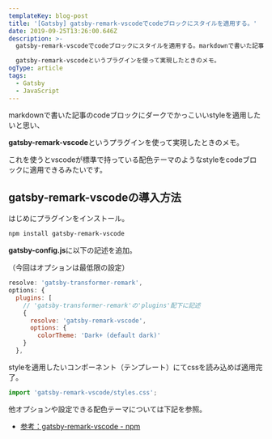 ```yaml
---
templateKey: blog-post
title: '[Gatsby] gatsby-remark-vscodeでcodeブロックにスタイルを適用する。'
date: 2019-09-25T13:26:00.646Z
description: >-
  gatsby-remark-vscodeでcodeブロックにスタイルを適用する。markdownで書いた記事のcodeブロックにダークでかっこいいstyleを適用したいと思い、

  gatsby-remark-vscodeというプラグインを使って実現したときのメモ。
ogType: article
tags:
  - Gatsby
  - JavaScript
---
```

markdownで書いた記事のcodeブロックにダークでかっこいいstyleを適用したいと思い、  
**gatsby-remark-vscode**というプラグインを使って実現したときのメモ。

これを使うとvscodeが標準で持っている配色テーマのようなstyleをcodeブロックに適用できるみたいです。

## gatsby-remark-vscodeの導入方法
はじめにプラグインをインストール。
```bash
npm install gatsby-remark-vscode
```

**gatsby-config.js**に以下の記述を追加。  
（今回はオプションは最低限の設定）
```js
resolve: 'gatsby-transformer-remark',
options: {
  plugins: [
    // 'gatsby-transformer-remark'の'plugins'配下に記述
    {
      resolve: 'gatsby-remark-vscode',
      options: {
        colorTheme: 'Dark+ (default dark)'
    }
  },
```

styleを適用したいコンポーネント（テンプレート）にてcssを読み込めば適用完了。
```js
import 'gatsby-remark-vscode/styles.css';
```

他オプションや設定できる配色テーマについては下記を参照。
- [参考：gatsby-remark-vscode - npm](https://www.npmjs.com/package/gatsby-remark-vscode)
